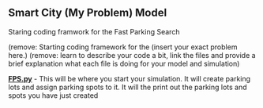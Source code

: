 ## Smart City (My Problem) Model
Staring coding framwork for the Fast Parking Search

(remove:  Starting coding framework for the (insert your exact problem here.)
(remove: learn to describe your code a bit, link the files and provide a brief explanation what each file is doing for your model and simulation)

[**FPS.py**](../code/FPS_system/FPS.py) - This will be where you start your simulation. It will create parking lots and assign parking spots to it. It will the print out the parking lots and spots you have just created